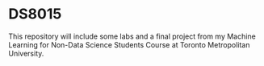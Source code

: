 # DS8015
This repository will include some labs and a final project from my Machine Learning for Non-Data Science Students Course at Toronto Metropolitan University.

